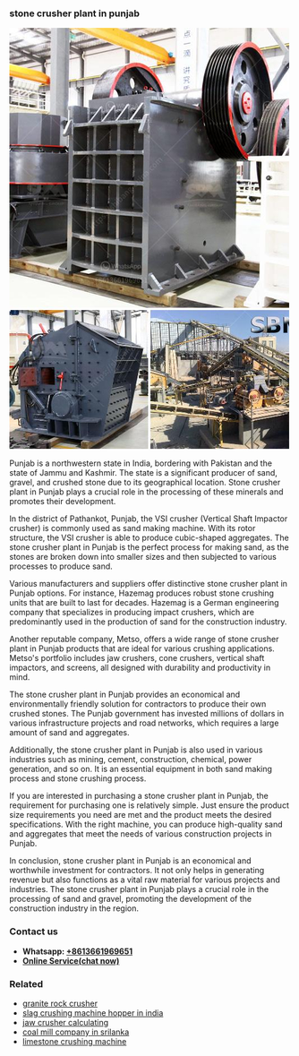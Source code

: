 <h3>stone crusher plant in punjab</h3><img src='1708498401.jpg' alt=''><p>Punjab is a northwestern state in India, bordering with Pakistan and the state of Jammu and Kashmir. The state is a significant producer of sand, gravel, and crushed stone due to its geographical location. Stone crusher plant in Punjab plays a crucial role in the processing of these minerals and promotes their development.</p><p>In the district of Pathankot, Punjab, the VSI crusher (Vertical Shaft Impactor crusher) is commonly used as sand making machine. With its rotor structure, the VSI crusher is able to produce cubic-shaped aggregates. The stone crusher plant in Punjab is the perfect process for making sand, as the stones are broken down into smaller sizes and then subjected to various processes to produce sand.</p><p>Various manufacturers and suppliers offer distinctive stone crusher plant in Punjab options. For instance, Hazemag produces robust stone crushing units that are built to last for decades. Hazemag is a German engineering company that specializes in producing impact crushers, which are predominantly used in the production of sand for the construction industry.</p><p>Another reputable company, Metso, offers a wide range of stone crusher plant in Punjab products that are ideal for various crushing applications. Metso's portfolio includes jaw crushers, cone crushers, vertical shaft impactors, and screens, all designed with durability and productivity in mind.</p><p>The stone crusher plant in Punjab provides an economical and environmentally friendly solution for contractors to produce their own crushed stones. The Punjab government has invested millions of dollars in various infrastructure projects and road networks, which requires a large amount of sand and aggregates.</p><p>Additionally, the stone crusher plant in Punjab is also used in various industries such as mining, cement, construction, chemical, power generation, and so on. It is an essential equipment in both sand making process and stone crushing process.</p><p>If you are interested in purchasing a stone crusher plant in Punjab, the requirement for purchasing one is relatively simple. Just ensure the product size requirements you need are met and the product meets the desired specifications. With the right machine, you can produce high-quality sand and aggregates that meet the needs of various construction projects in Punjab.</p><p>In conclusion, stone crusher plant in Punjab is an economical and worthwhile investment for contractors. It not only helps in generating revenue but also functions as a vital raw material for various projects and industries. The stone crusher plant in Punjab plays a crucial role in the processing of sand and gravel, promoting the development of the construction industry in the region.</p><h3>Contact us</h3><ul><li><strong>Whatsapp:&nbsp;<a href="https://wa.me/8613661969651">+8613661969651</a></strong></li><li><a href="https://swt.shibang-china.com/?git&amp;zhl&amp;stone crusher plant in punjab"><strong>Online Service(chat now)</strong></a></li></ul><h3>Related</h3><ul><li><a href='granite rock crusher.md'>granite rock crusher</a></li><li><a href='slag crushing machine hopper in india.md'>slag crushing machine hopper in india</a></li><li><a href='jaw crusher calculating.md'>jaw crusher calculating</a></li><li><a href='coal mill company in srilanka.md'>coal mill company in srilanka</a></li><li><a href='limestone crushing machine.md'>limestone crushing machine</a></li></ul>